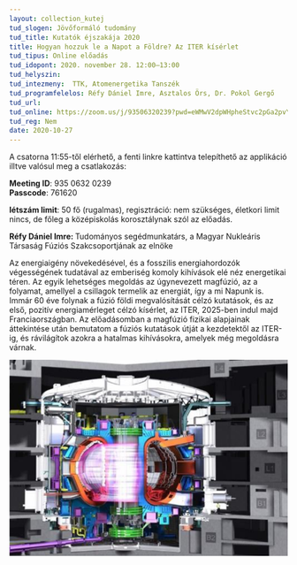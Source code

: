 ```yaml
---
layout: collection_kutej
tud_slogen: Jövőformáló tudomány
tud_title: Kutatók éjszakája 2020
title: Hogyan hozzuk le a Napot a Földre? Az ITER kísérlet
tud_tipus: Online előadás
tud_idopont: 2020. november 28. 12:00–13:00
tud_helyszin:
tud_intezmeny: 	TTK, Atomenergetika Tanszék 
tud_programfelelos: Réfy Dániel Imre, Asztalos Örs, Dr. Pokol Gergő
tud_url:
tud_online: https://zoom.us/j/93506320239?pwd=eWMwV2dpWHpheStvc2pGa2pvYTZVUT09
tud_reg: Nem
date: 2020-10-27
---
```


A csatorna 11:55-től elérhető, a fenti linkre kattintva telepíthető az applikáció illtve valósul meg a csatlakozás:<br>

<b>Meeting ID</b>: 935 0632 0239<br>
<b>Passcode</b>: 761620

<b>létszám limit</b>: 50 fő (rugalmas), regisztráció: nem szükséges, életkori limit nincs, de főleg a középiskolás korosztálynak szól az előadás.

<b>Réfy Dániel Imre: </b>Tudományos segédmunkatárs, a Magyar Nukleáris Társaság Fúziós Szakcsoportjának az elnöke



Az  energiaigény  növekedésével,  és  a  fosszilis  energiahordozók  végességének  tudatával  az emberiség komoly kihívások elé néz energetikai téren. Az egyik lehetséges megoldás az úgynevezett magfúzió, az a folyamat, amellyel a csillagok termelik az energiát, így a mi Napunk is. Immár 60 éve folynak a fúzió földi megvalósítását célzó kutatások, és az első, pozitív energiamérleget célzó  kísérlet,  az  ITER,  2025-ben indul majd Franciaországban. Az előadásomban a magfúzió fizikai alapjainak áttekintése után bemutatom a fúziós kutatások útját a kezdetektől az ITER-ig, és rávilágítok azokra a hatalmas kihívásokra, amelyek még megoldásra várnak.

<img src="images/iterkiserlet.png" max-width="500" class="center">
